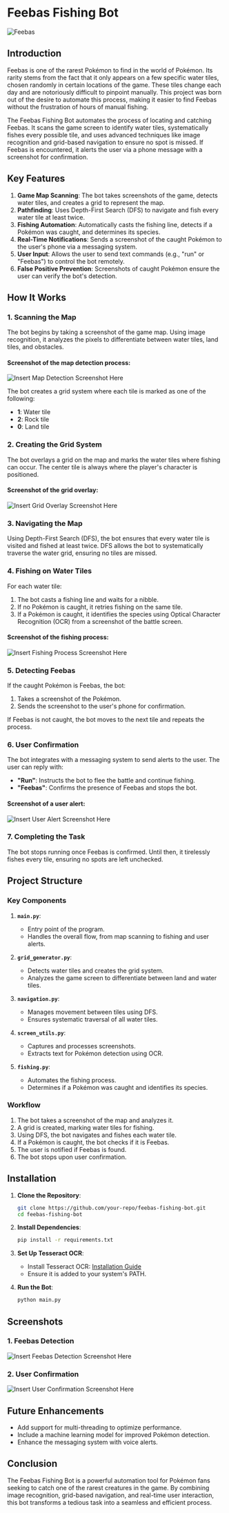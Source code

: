# Feebas Fishing Bot

![Feebas](INSERT_TOP_IMAGE_LINK_HERE)

## Introduction

Feebas is one of the rarest Pokémon to find in the world of Pokémon. Its rarity stems from the fact that it only appears on a few specific water tiles, chosen randomly in certain locations of the game. These tiles change each day and are notoriously difficult to pinpoint manually. This project was born out of the desire to automate this process, making it easier to find Feebas without the frustration of hours of manual fishing.

The Feebas Fishing Bot automates the process of locating and catching Feebas. It scans the game screen to identify water tiles, systematically fishes every possible tile, and uses advanced techniques like image recognition and grid-based navigation to ensure no spot is missed. If Feebas is encountered, it alerts the user via a phone message with a screenshot for confirmation.

## Key Features
1. **Game Map Scanning**: The bot takes screenshots of the game, detects water tiles, and creates a grid to represent the map.
2. **Pathfinding**: Uses Depth-First Search (DFS) to navigate and fish every water tile at least twice.
3. **Fishing Automation**: Automatically casts the fishing line, detects if a Pokémon was caught, and determines its species.
4. **Real-Time Notifications**: Sends a screenshot of the caught Pokémon to the user's phone via a messaging system.
5. **User Input**: Allows the user to send text commands (e.g., "run" or "Feebas") to control the bot remotely.
6. **False Positive Prevention**: Screenshots of caught Pokémon ensure the user can verify the bot's detection.

## How It Works

### 1. Scanning the Map
The bot begins by taking a screenshot of the game map. Using image recognition, it analyzes the pixels to differentiate between water tiles, land tiles, and obstacles.

#### Screenshot of the map detection process:
![Insert Map Detection Screenshot Here](INSERT_MAP_DETECTION_IMAGE_LINK_HERE)

The bot creates a grid system where each tile is marked as one of the following:
- **1**: Water tile
- **2**: Rock tile
- **0**: Land tile

### 2. Creating the Grid System
The bot overlays a grid on the map and marks the water tiles where fishing can occur. The center tile is always where the player's character is positioned.

#### Screenshot of the grid overlay:
![Insert Grid Overlay Screenshot Here](INSERT_GRID_OVERLAY_IMAGE_LINK_HERE)

### 3. Navigating the Map
Using Depth-First Search (DFS), the bot ensures that every water tile is visited and fished at least twice. DFS allows the bot to systematically traverse the water grid, ensuring no tiles are missed.

### 4. Fishing on Water Tiles
For each water tile:
1. The bot casts a fishing line and waits for a nibble.
2. If no Pokémon is caught, it retries fishing on the same tile.
3. If a Pokémon is caught, it identifies the species using Optical Character Recognition (OCR) from a screenshot of the battle screen.

#### Screenshot of the fishing process:
![Insert Fishing Process Screenshot Here](INSERT_FISHING_PROCESS_IMAGE_LINK_HERE)

### 5. Detecting Feebas
If the caught Pokémon is Feebas, the bot:
1. Takes a screenshot of the Pokémon.
2. Sends the screenshot to the user's phone for confirmation.

If Feebas is not caught, the bot moves to the next tile and repeats the process.

### 6. User Confirmation
The bot integrates with a messaging system to send alerts to the user. The user can reply with:
- **"Run"**: Instructs the bot to flee the battle and continue fishing.
- **"Feebas"**: Confirms the presence of Feebas and stops the bot.

#### Screenshot of a user alert:
![Insert User Alert Screenshot Here](INSERT_USER_ALERT_IMAGE_LINK_HERE)

### 7. Completing the Task
The bot stops running once Feebas is confirmed. Until then, it tirelessly fishes every tile, ensuring no spots are left unchecked.

## Project Structure

### Key Components
1. **`main.py`**:
   - Entry point of the program.
   - Handles the overall flow, from map scanning to fishing and user alerts.

2. **`grid_generator.py`**:
   - Detects water tiles and creates the grid system.
   - Analyzes the game screen to differentiate between land and water tiles.

3. **`navigation.py`**:
   - Manages movement between tiles using DFS.
   - Ensures systematic traversal of all water tiles.

4. **`screen_utils.py`**:
   - Captures and processes screenshots.
   - Extracts text for Pokémon detection using OCR.

5. **`fishing.py`**:
   - Automates the fishing process.
   - Determines if a Pokémon was caught and identifies its species.

### Workflow
1. The bot takes a screenshot of the map and analyzes it.
2. A grid is created, marking water tiles for fishing.
3. Using DFS, the bot navigates and fishes each water tile.
4. If a Pokémon is caught, the bot checks if it is Feebas.
5. The user is notified if Feebas is found.
6. The bot stops upon user confirmation.

## Installation

1. **Clone the Repository**:
   ```bash
   git clone https://github.com/your-repo/feebas-fishing-bot.git
   cd feebas-fishing-bot
   ```

2. **Install Dependencies**:
   ```bash
   pip install -r requirements.txt
   ```

3. **Set Up Tesseract OCR**:
   - Install Tesseract OCR: [Installation Guide](https://github.com/tesseract-ocr/tesseract)
   - Ensure it is added to your system's PATH.

4. **Run the Bot**:
   ```bash
   python main.py
   ```

## Screenshots

### 1. Feebas Detection
![Insert Feebas Detection Screenshot Here](INSERT_FEEBAS_DETECTION_IMAGE_LINK_HERE)

### 2. User Confirmation
![Insert User Confirmation Screenshot Here](INSERT_USER_CONFIRMATION_IMAGE_LINK_HERE)

## Future Enhancements
- Add support for multi-threading to optimize performance.
- Include a machine learning model for improved Pokémon detection.
- Enhance the messaging system with voice alerts.

## Conclusion
The Feebas Fishing Bot is a powerful automation tool for Pokémon fans seeking to catch one of the rarest creatures in the game. By combining image recognition, grid-based navigation, and real-time user interaction, this bot transforms a tedious task into a seamless and efficient process.

